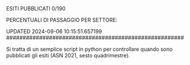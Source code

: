 ESITI PUBBLICATI 0/190 

PERCENTUALI DI PASSAGGIO PER SETTORE:

UPDATED 2024-09-06 10:15:51.657199
###################################################### 

Si tratta di un semplice script in python per controllare quando sono pubblicati gli esiti (ASN 2021, sesto quadrimestre).

